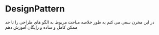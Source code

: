 # DesignPattern
در این مخرن سعی می کنم به طور خلاصه مباحث مربوط به الگو های طراحی را تا حد ممکن کامل و ساده و رایگان آموزش دهم 
